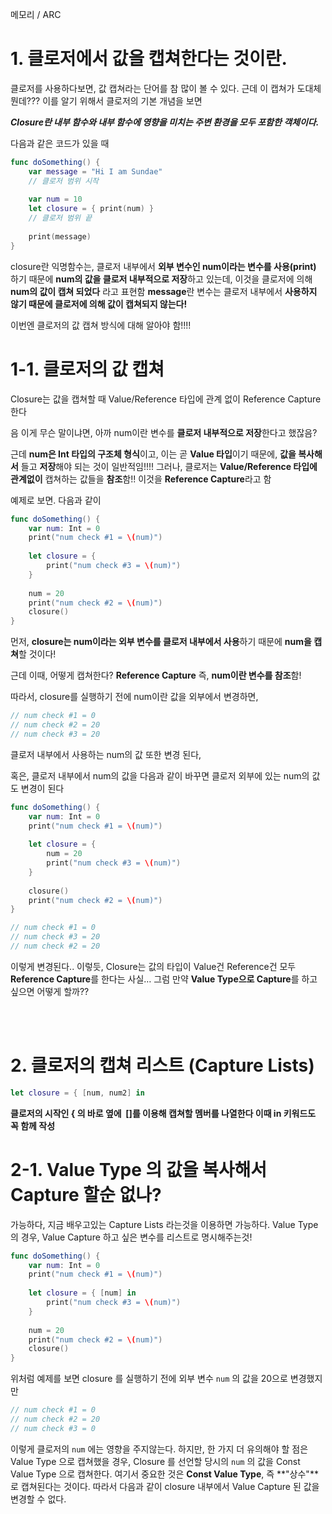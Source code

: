 메모리 / ARC

# 1. 클로저에서 값을 캡쳐한다는 것이란.

클로저를 사용하다보면, 값 캡쳐라는 단어를 참 많이 볼 수 있다. 근데 이 캡쳐가 도대체 뭔데??? 이를 알기 위해서 클로저의 기본 개념을 보면

***Closure란 내부 함수와 내부 함수에 영향을 미치는 주변 환경을 모두 포함한 객체이다.***

다음과 같은 코드가 있을 때
```swift
func doSomething() {
    var message = "Hi I am Sundae"
    // 클로저 범위 시작
    
    var num = 10
    let closure = { print(num) }
    // 클로저 범위 끝
    
    print(message)
}
```

closure란 익명함수는, 클로저 내부에서 **외부 변수인 num이라는 변수를 사용(print)** 하기 때문에 **num의 값을 클로저 내부적으로 저장**하고 있는데,
이것을 클로저에 의해 **num의 값이 캡쳐 되었다** 라고 표현함 **message**란 변수는 클로저 내부에서 **사용하지 않기 때문에 클로저에 의해 값이 캡쳐되지 않는다!**

 
이번엔 클로저의 값 캡쳐 방식에 대해 알아야 함!!!!

# 1-1. 클로저의 값 캡쳐 

Closure는 값을 캡쳐할 때 Value/Reference 타입에 관계 없이 Reference Capture 한다

음 이게 무슨 말이냐면, 아까 num이란 변수를 **클로저 내부적으로 저장**한다고 했잖음?

근데 **num은 Int 타입의 구조체 형식**이고, 이는 곧 **Value 타입**이기 때문에, **값을 복사해서** 들고 **저장**해야 되는 것이 일반적임!!!! 그러나, 클로저는 **Value/Reference 타입에 관계없이** 캡쳐하는 값들을 **참조**함!! 이것을 **Reference Capture**라고 함

예제로 보면. 다음과 같이

```swift
func doSomething() {
    var num: Int = 0
    print("num check #1 = \(num)")
    
    let closure = {
        print("num check #3 = \(num)")
    }
    
    num = 20
    print("num check #2 = \(num)")
    closure()
}
```

먼저, **closure는 num이라는 외부 변수를 클로저 내부에서 사용**하기 때문에 **num을 캡쳐**할 것이다!

근데 이때, 어떻게 캡쳐한다? **Reference Capture** 즉, **num이란 변수를 참조**함!

따라서, closure를 실행하기 전에 num이란 값을 외부에서 변경하면,

```swift
// num check #1 = 0
// num check #2 = 20
// num check #3 = 20
```

클로저 내부에서 사용하는 num의 값 또한 변경 된다,  

혹은, 클로저 내부에서 num의 값을 다음과 같이 바꾸면 클로저 외부에 있는 num의 값도 변경이 된다

```swift
func doSomething() {
    var num: Int = 0
    print("num check #1 = \(num)")
    
    let closure = {
        num = 20
        print("num check #3 = \(num)")
    }
    
    closure()
    print("num check #2 = \(num)")
}

// num check #1 = 0
// num check #3 = 20
// num check #2 = 20
```

이렇게 변경된다.. 이렇듯, Closure는 값의 타입이 Value건 Reference건 모두 **Reference Capture**를 한다는 사실… 그럼 만약 **Value Type으로 Capture**를 하고 싶으면 어떻게 할까??

</br>
</br>

# 2. 클로저의 캡쳐 리스트 (Capture Lists)

```swift
let closure = { [num, num2] in
```

**클로저의 시작인 { 의 바로 옆에  []를 이용해 캡쳐할 멤버를 나열한다 이때 in 키워드도 꼭 함께 작성**


# 2-1. Value Type 의 값을 복사해서 Capture 할순 없나?

가능하다, 지금 배우고있는 Capture Lists 라는것을 이용하면 가능하다.
Value Type 의 경우, Value Capture 하고 싶은 변수를 리스트로 명시해주는것!

```swift
func doSomething() {
    var num: Int = 0
    print("num check #1 = \(num)")
    
    let closure = { [num] in
        print("num check #3 = \(num)")
    }
    
    num = 20
    print("num check #2 = \(num)")
    closure()
}
```
위처럼 예제를 보면 closure 를 실행하기 전에 외부 변수 `num` 의 값을 20으로 변경했지만

```swift
// num check #1 = 0
// num check #2 = 20
// num check #3 = 0
```

이렇게 클로저의 `num` 에는 영향을 주지않는다.  하지만, 한 가지 더 유의해야 할 점은 Value Type 으로 캡쳐했을 경우, Closure 를 선언할 당시의 `num` 의 값을 Const Value Type 으로 캡쳐한다.
여기서 중요한 것은 **Const Value Type**, 즉 **"상수"**로 캡쳐된다는 것이다. 따라서 다음과 같이 closure 내부에서 Value Capture 된 값을 변경할 수 없다.
